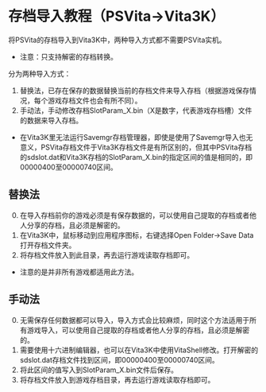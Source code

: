# 存档导入教程（PSVita→Vita3K）
将PSVita的存档导入到Vita3K中，两种导入方式都不需要PSVita实机。
- 注意：只支持解密的存档转换。

分为两种导入方式：
1. 替换法，已存在保存的数据替换当前的存档文件来导入存档（根据游戏保存情况，每个游戏存档文件也会有所不同）。
2. 手动法，手动修改存档SlotParam_X.bin（X是数字，代表游戏存档槽）文件的数据来导入存档。

- 在Vita3K里无法运行Savemgr存档管理器，即使是使用了Savemgr导入也无意义，PSVita存档文件于Vita3K存档文件是有所区别的，但其中PSVita存档的sdslot.dat和Vita3K存档的SlotParam_X.bin的指定区间的值是相同的，即00000400至00000740区间。

## 替换法
0. 在导入存档前你的游戏必须是有保存数据的，可以使用自己提取的存档或者他人分享的存档，且必须是解密的。
1. 在Vita3K中，鼠标移动到应用程序图标，右键选择Open Folder->Save Data打开存档文件夹。
2. 将存档文件放入到此目录，再去运行游戏读取存档即可。

- 注意的是并非所有游戏都适用此方法。

## 手动法

0. 无需保存任何数据都可以导入，导入方式会比较麻烦，同时这个方法适用于所有游戏导入，可以使用自己提取的存档或者他人分享的存档，且必须是解密的。
1. 需要使用十六进制编辑器，也可以在Vita3K中使用VitaShell修改。打开解密的sdslot.dat存档文件找到区间，即00000400至00000740区间。
2. 将此区间的值写入到SlotParam_X.bin文件后保存。
3. 将存档文件放入到游戏存档目录，再去运行游戏读取存档即可。
